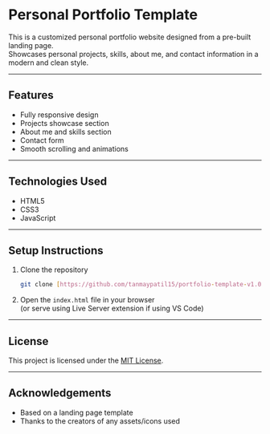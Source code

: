 # Personal Portfolio Template

This is a customized personal portfolio website designed from a pre-built landing page.  
Showcases personal projects, skills, about me, and contact information in a modern and clean style.

---

## Features

- Fully responsive design
- Projects showcase section
- About me and skills section
- Contact form
- Smooth scrolling and animations

---

## Technologies Used

- HTML5
- CSS3
- JavaScript
  
---

## Setup Instructions

1. Clone the repository
    ```bash
    git clone [https://github.com/tanmaypatil15/portfolio-template-v1.0](https://github.com/tanmaypatil15/portfolio-template-v1.0)
    ```

2. Open the `index.html` file in your browser  
   (or serve using Live Server extension if using VS Code)

---

## License

This project is licensed under the [MIT License](LICENSE).

---

## Acknowledgements

- Based on a landing page template
- Thanks to the creators of any assets/icons used
